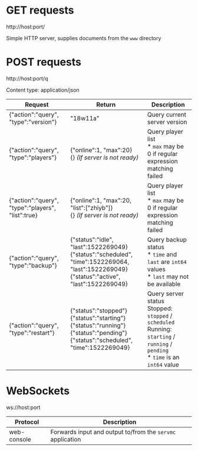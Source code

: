 GET requests
============

http://host:port/

Simple HTTP server, supplies documents from the `www` directory

POST requests
=============

http://host:port/q

Content type: application/json

Request | Return | Description
--|--|--
{"action":"query", "type":"version"} | "18w11a" | Query current server version
{"action":"query", "type":"players"} | {"online":1, "max":20}<br>{} _(If server is not ready)_ | Query player list<br>* `max` may be 0 if regular expression matching failed
{"action":"query", "type":"players", "list":true} | {"online":1, "max":20, "list":["zhiyb"]}<br>{} _(If server is not ready)_ | Query player list<br>* `max` may be 0 if regular  expression matching failed
{"action":"query", "type":"backup"} | {"status":"idle", "last":1522269049}<br>{"status":"scheduled", "time":1522269064, "last":1522269049}<br>{"status":"active", "last":1522269049} | Query backup status<br>* `time` and `last` are `int64` values<br>* `last` may not be available
{"action":"query", "type":"restart"} | {"status":"stopped"}<br>{"status":"starting"}<br>{"status":"running"}<br>{"status":"pending"}<br>{"status":"scheduled", "time":1522269049} | Query server status<br>Stopped: `stopped` / `scheduled`<br>Running: `starting` / `running` / `pending`<br>* `time` is an `int64` value

WebSockets
==========

ws://host:port

Protocol | Description
--|--
web-console | Forwards input and output to/from the `servmc` application
